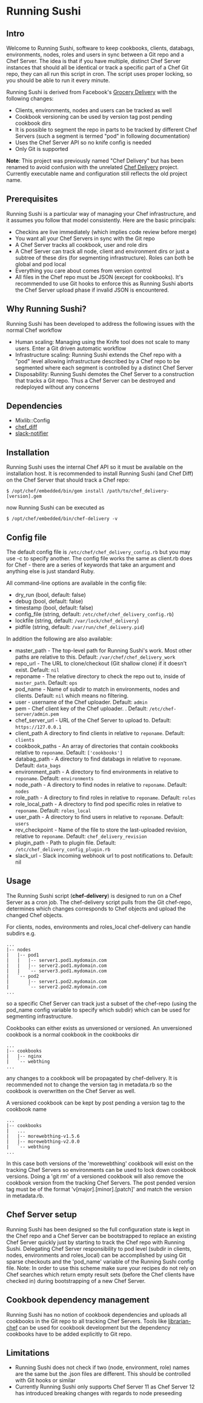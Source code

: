 # Running Sushi

## Intro

Welcome to Running Sushi, software to keep cookbooks, clients, databags, environments, nodes, roles and users in
sync between a Git repo and a Chef Server. The idea is that if you have
multiple, distinct Chef Server instances that should all be identical or track a specific part of a Chef Git repo, they can all run this script in cron. The script uses proper locking, so you should be
able to run it every minute.

Running Sushi is derived from Facebook's [Grocery Delivery](https://github.com/facebook/grocery-delivery) with the following changes:

 * Clients, environments, nodes and users can be tracked as well
 * Cookbook versioning can be used by version tag post pending cookbook dirs
 * It is possible to segment the repo in parts to be tracked by different Chef Servers (such a segment is termed "pod" in following documentation)
 * Uses the Chef Server API so no knife config is needed
 * Only Git is supported

**Note**: This project was previously named "Chef Delivery" but has been renamed to avoid confusion with the unrelated [Chef Delivery](https://www.chef.io/delivery/) project. Currently executable name and configuration still reflects the old project name.

## Prerequisites

Running Sushi is a particular way of managing your Chef infrastructure,
and it assumes you follow that model consistently. Here are the basic
principals:

* Checkins are live immediately (which implies code review before merge)
* You want all your Chef Servers in sync with the Git repo
* A Chef Server tracks all cookbook, user and role dirs
* A Chef Server can track all node, client and environment dirs or just a subtree of these dirs (for segmenting infrastructure). Roles can both be global and pod local
* Everything you care about comes from version control
* All files in the Chef repo must be JSON (except for cookbooks). It's recommended to use Git hooks to enforce this as Running Sushi aborts the Chef Server upload phase if invalid JSON is encountered.

## Why Running Sushi?

Running Sushi has been developed to address the following issues with the normal Chef workflow

* Human scaling: Managing using the Knife tool does not scale to many users. Enter a Git driven automatic workflow
* Infrastructure scaling: Running Sushi extends the Chef repo with a "pod" level allowing infrastructure described by a Chef repo to be segmented where each segment is controlled by a distinct Chef Server
* Disposability: Running Sushi demotes the Chef Server to a construction that tracks a Git repo. Thus a Chef Server can be destroyed and redeployed without any concerns

## Dependencies

* Mixlib::Config
* [chef_diff](https://github.com/One-com/chef_diff)
* [slack-notifier](https://github.com/stevenosloan/slack-notifier)

## Installation

Running Sushi uses the internal Chef API so it must be available on the installation host. It is recommended to install Running Sushi (and Chef Diff) on the Chef Server that should track a Chef repo:

    $ /opt/chef/embedded/bin/gem install /path/to/chef_delivery-[version].gem

now Running Sushi can be executed as

    $ /opt/chef/embedded/bin/chef-delivery -v

## Config file

The default config file is `/etc/chef/chef_delivery_config.rb` but you may use -c to specify
another. The config file works the same as client.rb does for Chef - there
are a series of keywords that take an argument and anything else is just
standard Ruby.

All command-line options are available in the config file:

* dry_run (bool, default: false)
* debug (bool, default: false)
* timestamp (bool, default: false)
* config_file (string, default: `/etc/chef/chef_delivery_config.rb`)
* lockfile (string, default: `/var/lock/chef_delivery`)
* pidfile (string, default: `/var/run/chef_delivery.pid`)

In addition the following are also available:

* master_path - The top-level path for Running Sushi's work. Most other
  paths are relative to this. Default: `/var/chef/chef_delivery_work`
* repo_url - The URL to clone/checkout (Git shallow clone) if it doesn't exist. Default: `nil`
* reponame - The relative directory to check the repo out to, inside of
  `master_path`. Default: `ops`
* pod_name - Name of subdir to match in environments, nodes and clients. Default: `nil` which means no filtering.
* user - username of the Chef uploader. Default: `admin`
* pem - Chef client key of the Chef uploader. . Default: `/etc/chef-server/admin.pem`
* chef\_server\_url - URL of the Chef Server to upload to. Default: `https://127.0.0.1`
* client_path A directory to find clients in relative to `reponame`. Default:
  `clients`
* cookbook_paths - An array of directories that contain cookbooks relative to
  `reponame`. Default: `['cookbooks']`
* databag_path - A directory to find databags in relative to `reponame`.
  Default: `data_bags`
* environment_path - A directory to find environments in relative to `reponame`.
  Default: `environments`
* node_path - A directory to find nodes in relative to `reponame`. Default:
  `nodes`
* role_path - A directory to find roles in relative to `reponame`. Default:
  `roles`
* role\_local\_path - A directory to find pod specific roles in relative to `reponame`. Default:
  `roles_local`
* user_path - A directory to find users in relative to `reponame`. Default:
  `users`
* rev_checkpoint - Name of the file to store the last-uploaded revision,
  relative to `reponame`. Default: `chef_delivery_revision`
* plugin_path - Path to plugin file. Default: `/etc/chef_delivery_config_plugin.rb`
* slack_url - Slack incoming webhook url to post notifications to. Default: nil

## Usage

The Running Sushi script (**chef-delivery**) is designed to run on a Chef Server as a cron job. The chef-delivery script pulls from the Git chef-repo, determines which changes corresponds to Chef objects and upload the changed Chef objects.

For clients, nodes, environments and roles_local chef-delivery can handle subdirs e.g.

	...
	|-- nodes
	|   |-- pod1
	|   |   |-- server1.pod1.mydomain.com
	|   |   |-- server2.pod1.mydomain.com
	|   |   `-- server3.pod1.mydomain.com
	|   `-- pod2
	|       |-- server1.pod2.mydomain.com
	|       `-- server2.pod2.mydomain.com
	...

so a specific Chef Server can track just a subset of the chef-repo (using the pod_name config variable to specify which subdir) which can be used for segmenting infrastructure.

Cookbooks can either exists as unversioned or versioned. An unversioned cookbook is a normal cookbook in the cookbooks dir

	...
	|-- cookbooks
	|   |-- nginx
	|   `-- webthing
	...

any changes to a cookbook will be propagated by chef-delivery. It is recommended not to change the version tag in metadata.rb so the cookbook is overwritten on the Chef Server as well.

A versioned cookbook can be kept by post pending a version tag to the cookbook name

	...
	|-- cookbooks
	|   ...
	|   |-- morewebthing-v1.5.6
	|   |-- morewebthing-v2.0.0
	|   `-- webthing
	...

In this case both versions of the 'morewebthing' cookbook will exist on the tracking Chef Servers so environments can be used to lock down cookbook versions. Doing a 'git rm' of a versioned cookbook will also remove the cookbook version from the tracking Chef Servers. The post pended version tag must be of the format 'v[major].[minor].[patch]' and match the version in metadata.rb.

## Chef Server setup

Running Sushi has been designed so the full configuration state is kept in the Chef repo and a Chef Server can be bootstrapped to replace an existing Chef Server quickly just by starting to track the Chef repo with Running Sushi. Delegating Chef Server responsibility to pod level (subdir in clients, nodes, environments and roles\_local) can be accomplished by using Git sparse checkouts and the 'pod_name' variable of the Running Sushi config file. Note: In order to use this scheme make sure your recipes do not rely on Chef searches which return empty result sets  (before the Chef clients have checked in) during bootstrapping of a new Chef Server.

## Cookbook dependency management

Running Sushi has no notion of cookbook dependencies and uploads all cookbooks in the Git repo to all tracking Chef Servers. Tools like [librarian-chef](https://github.com/applicationsonline/librarian-chef) can be used for cookbook development but the dependency cookbooks have to be added explicitly to Git repo.

## Limitations

* Running Sushi does not check if two (node, environment, role) names are the same but the .json files are different. This should be controlled with Git hooks or similar
* Currently Running Sushi only supports Chef Server 11 as Chef Server 12 has introduced breaking changes with regards to node preseeding
